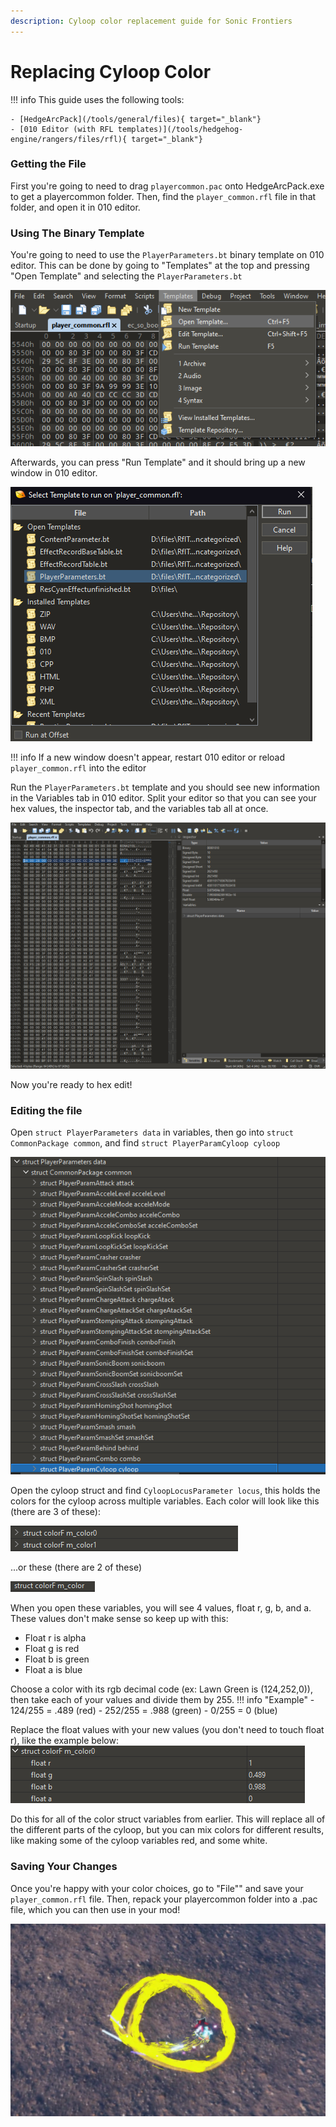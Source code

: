 ```yaml
---
description: Cyloop color replacement guide for Sonic Frontiers
---
```

# Replacing Cyloop Color

!!! info
    This guide uses the following tools:

    - [HedgeArcPack](/tools/general/files){ target="_blank"}
    - [010 Editor (with RFL templates)](/tools/hedgehog-engine/rangers/files/rfl){ target="_blank"}

### Getting the File
First you're going to need to drag `playercommon.pac` onto HedgeArcPack.exe to get a playercommon folder. Then, find the `player_common.rfl` file in that folder, and open it in 010 editor.

### Using The Binary Template
You're going to need to use the `PlayerParameters.bt` binary template on 010 editor. This can be done by going to "Templates" at the top and pressing "Open Template" and selecting the `PlayerParameters.bt`

![](./images/1.png)

Afterwards, you can press "Run Template" and it should bring up a new window in 010 editor.

![](./images/2.png)

!!! info
    If a new window doesn't appear, restart 010 editor or reload `player_common.rfl` into the editor

Run the `PlayerParameters.bt` template and you should see new information in the Variables tab in 010 editor. Split your editor so that you can see your hex values, the inspector tab, and the variables tab all at once.

![](./images/3.png)

Now you're ready to hex edit!

### Editing the file
Open `struct PlayerParameters data` in variables, then go into `struct CommonPackage common`, and find `struct PlayerParamCyloop cyloop`

![](./images/4.png)

Open the cyloop struct and find `CyloopLocusParameter locus`, this holds the colors for the cyloop across multiple variables. Each color will look like this (there are 3 of these):

![](./images/5.png)

...or these (there are 2 of these)

![](./images/6.png)

When you open these variables, you will see 4 values, float r, g, b, and a. These values don't make sense so keep up with this:

- Float r is alpha
- Float g is red
- Float b is green
- Float a is blue

Choose a color with its rgb decimal code (ex: Lawn Green is (124,252,0)), then take each of your values and divide them by 255.
!!! info "Example"
    - 124/255 = .489 (red)
    - 252/255 = .988 (green)
    - 0/255 = 0 (blue)

Replace the float values with your new values (you don't need to touch float r), like the example below:
![](./images/7.png)

Do this for all of the color struct variables from earlier. This will replace all of the different parts of the cyloop, but you can mix colors for different results, like making some of the cyloop variables red, and some white.

### Saving Your Changes

Once you're happy with your color choices, go to "File"" and save your `player_common.rfl` file. Then, repack your playercommon folder into a .pac file, which you can then use in your mod!

![](./images/8.png)
